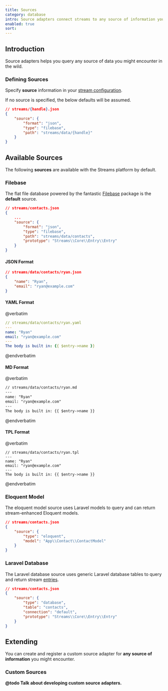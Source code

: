 ```yaml
---
title: Sources
category: database
intro: Source adapters connect streams to any source of information you might encounter.
enabled: true
sort:
---
```


## Introduction

Source adapters helps you query any source of data you might encounter in the wild.

### Defining Sources 

Specify **source** information in your [stream configuration](streams#defining-streams).

If no source is specified, the below defaults will be assumed.


```json
// streams/{handle}.json
{
    "source": {
        "format": "json",
        "type": "filebase",
        "path": "streams/data/{handle}"
    }
}
```


## Available Sources

The following **sources** are available with the Streams platform by default.


### Filebase

The flat file database powered by the fantastic [Filebase](https://github.com/tmarois/Filebase) package is the **default** source.


```json
// streams/contacts.json
{
    ...
    "source": {
        "format": "json",
        "type": "filebase",
        "path": "streams/data/contacts",
        "prototype": "Streams\\Core\\Entry\\Entry"
    }
}
```

#### JSON Format

```json
// streams/data/contacts/ryan.json
{
    "name": "Ryan",
    "email": "ryan@example.com"
}
```

#### YAML Format

@verbatim
```yaml
// streams/data/contacts/ryan.yaml
---
name: "Ryan"
email: "ryan@example.com"
---
The body is built in: {{ $entry->name }}
```
@endverbatim

#### MD Format

@verbatim
```markdown
// streams/data/contacts/ryan.md
---
name: "Ryan"
email: "ryan@example.com"
---
The body is built in: {{ $entry->name }}
```
@endverbatim

#### TPL Format
@verbatim
```template
// streams/data/contacts/ryan.tpl
---
name: "Ryan"
email: "ryan@example.com"
---
The body is built in: {{ $entry->name }}
```
@endverbatim

### Eloquent Model

The eloquent model source uses Laravel models to query and can return stream-enhanced Eloquent models.

```json
// streams/contacts.json
{
    "source": {
        "type": "eloquent",
        "model": "App\\Contact\\ContactModel"
    }
}
```

### Laravel Database

The Laravel database source uses generic Laravel database tables to query and return stream [entries](entries).

```json
// streams/contacts.json
{
    "source": {
        "type": "database",
        "table": "contacts",
        "connection": "default",
        "prototype": "Streams\\Core\\Entry\\Entry"
    }
}
```

## Extending

You can create and register a custom source adapter for **any source of information** you might encounter.

### Custom Sources

**@todo Talk about developing custom source adapters.**
